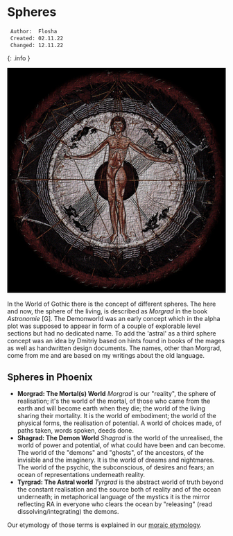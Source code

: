 # Spheres

```
 Author:  Flosha
 Created: 02.11.22  
 Changed: 12.11.22  
```
{: .info }

![Medieval Spheres](/_img/lore/spheres4.jpg)

In the World of Gothic there is the concept of different spheres. The here and now, the sphere of the living, is described as *Morgrad* in the book *Astronomie* [G]. The Demonworld was an early concept which in the alpha plot was supposed to appear in form of a couple of explorable level sections but had no dedicated name. To add the 'astral' as a third sphere concept was an idea by Dmitriy based on hints found in books of the mages as well as handwritten design documents. The names, other than Morgrad, come from me and are based on my writings about the old language. 


## Spheres in Phoenix

* **Morgrad: The Mortal(s) World** *Morgrad* is our "reality", the sphere of realisation; it's the world of the mortal, of those who came from the earth and will become earth when they die; the world of the living sharing their mortality. It is the world of embodiment; the world of the physical forms, the realisation of potential. A world of choices made, of paths taken, words spoken, deeds done.  
* **Shagrad: The Demon World** *Shagrad* is the world of the unrealised, the world of power and potential, of what could have been and can become. The world of the "demons" and "ghosts", of the ancestors, of the invisible and the imaginery. It is the world of dreams and nightmares. The world of the psychic, the subconscious, of desires and fears; an ocean of representations underneath reality. 
* **Tyrgrad: The Astral world** *Tyrgrad* is the abstract world of truth beyond the constant realisation and the source both of reality and of the ocean underneath; in metaphorical language of the mystics it is the mirror reflecting RA in everyone who clears the ocean by "releasing" (read dissolving/integrating) the demons. 

Our etymology of those terms is explained in our [moraic etymology](). 

<style>

    .article ul {
        padding-left: 0;
    }
        .article ul li {
            background: var(--darkblood);
            list-style: none;
            padding: 1em 1.5em;
            margin-bottom: 1.5em;
        }
            .article ul li strong {
                display: block; 
                width: 100%;
                border: 1px solid var(--darkblood);
            }
            .article ul li em {
                font-weight: normal;
                text-transform: uppercase;
            }

    hr {
        border: 1px solid var(--dark);
    }

</style>
